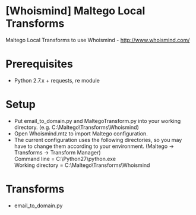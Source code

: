 # [Whoismind] Maltego Local Transforms
Maltego Local Transforms to use Whoismind - http://www.whoismind.com/

# Prerequisites
- Python 2.7.x + requests, re module

# Setup
- Put email_to_domain.py and MaltegoTransform.py into your working directory. (e.g. C:\Maltego\Transforms\Whoismind)
- Open Whoismind.mtz to import Maltego configuration.
- The current configuration uses the following directories, so you may have to change them according to your environment. (Maltego -> Transforms -> Transform Manager)  
  Command line = C:\Python27\python.exe  
  Working directory = C:\Maltego\Transforms\Whoismind

# Transforms
- email_to_domain.py
